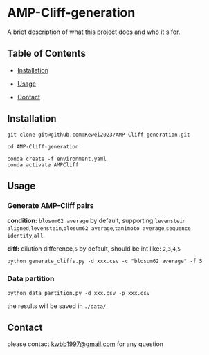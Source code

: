 # AMP-Cliff-generation

A brief description of what this project does and who it's for.

## Table of Contents

- [Installation](#installation)
- [Usage](#usage)

- [Contact](#contact)

## Installation

```
git clone git@github.com:Kewei2023/AMP-Cliff-generation.git

cd AMP-Cliff-generation

conda create -f environment.yaml
conda activate AMPCliff
```

## Usage
### Generate AMP-Cliff pairs
**condition:** `blosum62 average` by default, supporting `levenstein aligned`,`levenstein`,`blosum62 average`,`tanimoto average`,`sequence identity`,`all`.


**diff:** dilution difference,`5` by default, should be int like: `2`,`3`,`4`,`5`
```
python generate_cliffs.py -d xxx.csv -c "blosum62 average" -f 5
```


### Data partition

```
python data_partition.py -d xxx.csv -p xxx.csv
```

the results will be saved in `./data/`

## Contact 
please contact kwbb1997@gmail.com for any question